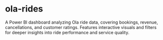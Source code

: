 # ola-rides
A Power BI dashboard analyzing Ola ride data, covering bookings, revenue, cancellations, and customer ratings. Features interactive visuals and filters for deeper insights into ride performance and service quality.
